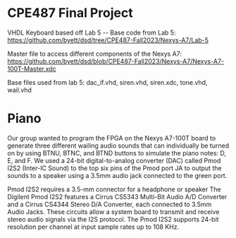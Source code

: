 # CPE487 Final Project
VHDL Keyboard based off Lab 5 -- Base code from Lab 5: https://github.com/byett/dsd/tree/CPE487-Fall2023/Nexys-A7/Lab-5

Master file to access different components of the Nexys A7: https://github.com/byett/dsd/blob/CPE487-Fall2023/Nexys-A7/Nexys-A7-100T-Master.xdc

Base files used from lab 5: dac_if.vhd, siren.vhd, siren.xdc, tone.vhd, wail.vhd 

# Piano
Our group wanted to program the FPGA on the Nexys A7-100T board to generate three different wailing audio sounds that can individually be turned on by using BTNU, BTNC, and BTND buttons to simulate the piano notes: D, E, and F. We used a 24-bit digital-to-analog converter (DAC) called Pmod I2S2 (Inter-IC Sound) to the top six pins of the Pmod port JA to output the sounds to a speaker using a 3.5mm audio jack connected to the green port.

Pmod I2S2 requires a 3.5-mm connector for a headphone or speaker
The Digilent Pmod I2S2 features a Cirrus CS5343 Multi-Bit Audio A/D Converter and a Cirrus CS4344 Stereo D/A Converter, each connected to 3.5mm Audio Jacks. These circuits allow a system board to transmit and receive stereo audio signals via the I2S protocol. The Pmod I2S2 supports 24-bit resolution per channel at input sample rates up to 108 KHz.
